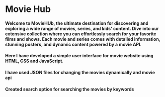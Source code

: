 # Movie Hub
#### Welcome to MovieHUb, the ultimate destination for discovering and exploring a wide range of movies, series, and kids' content. Dive into our extensive collection where you can effortlessly search for your favorite films and shows. Each movie and series comes with detailed information, stunning posters, and dynamic content powered by a movie API.
#### Here I have developed a simple user interface for movie website using HTML, CSS and JavaScript. 
#### I have used JSON files for changing the movies dynamically and movie api
#### Created search option for searching the movies by keywords


